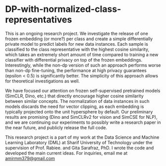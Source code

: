 # DP-with-normalized-class-representatives

This is an ongoing research project. We investigate the release of one frozen embedding (or more?) per class and create a simple differentially private model to predict labels for new data instances. Each sample is classified to the class representative with the highest cosine similarity, which takes an extremely short amount of time compared to training a new classifier with differential privacy on top of the frozen embeddings. Interestingly, while the non-dp version of such an approach performs worse than non-dp fine-tuning, the performance at high privacy guarantees (epsilon < 0.5) is significantly better. The simplicity of this approach allows for theoretical investigations as well. 

We have focused our attention on frozen self-supervised pretrained models (SimCLR, Dino, etc.) that directly encourage higher cosine similarity between similar concepts. The normalization of data instances in such models discards the need for vector clipping, as each embedding is typically projected onto the unit hypersphere by default. Our preliminary results are promising (Dino and SimCLRv2 for vision and SimCSE for NLP), and we are continuing our experiments to possibly write a research paper in the near future, and publicly release the full code.


This research project is a part of my work at the Data Science and Machine Learning Laboratory (DML) at Sharif University of Technology under the supervision of Prof. Rabiee. and Gita Sarafraz, PhD. I wrote the code and developed the main current ideas. For inquiries, email me at amirmm379@gmail.com 
